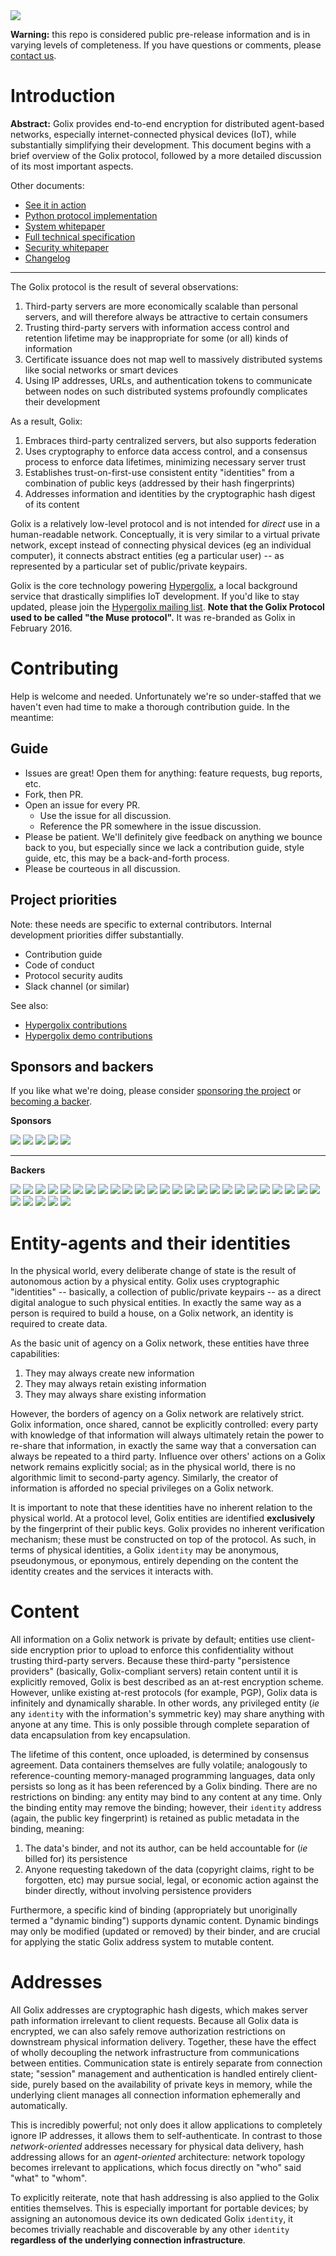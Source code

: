 <img align="center" src="/assets/branding-logo-padded.png">

**Warning:** this repo is considered public pre-release information and is in varying levels of completeness. If you have questions or comments, please [contact us](mailto:badg@muterra.io).

# Introduction

**Abstract:** Golix provides end-to-end encryption for distributed agent-based networks, especially internet-connected physical devices (IoT), while substantially simplifying their development. This document begins with a brief overview of the Golix protocol, followed by a more detailed discussion of its most important aspects.

Other documents:

+ [See it in action](https://github.com/Muterra/py_hypergolix_demos)
+ [Python protocol implementation](https://github.com/Muterra/py_golix)
+ [System whitepaper](whitepaper.md)
+ [Full technical specification](spec.md)
+ [Security whitepaper](security-whitepaper.md)
+ [Changelog](changelog.md)

-----

The Golix protocol is the result of several observations:

1. Third-party servers are more economically scalable than personal servers, and will therefore always be attractive to certain consumers
2. Trusting third-party servers with information access control and retention lifetime may be inappropriate for some (or all) kinds of information
3. Certificate issuance does not map well to massively distributed systems like social networks or smart devices
4. Using IP addresses, URLs, and authentication tokens to communicate between nodes on such distributed systems profoundly complicates their development

As a result, Golix:

1. Embraces third-party centralized servers, but also supports federation
2. Uses cryptography to enforce data access control, and a consensus process to enforce data lifetimes, minimizing necessary server trust
3. Establishes trust-on-first-use consistent entity "identities" from a combination of public keys (addressed by their hash fingerprints)
4. Addresses information and identities by the cryptographic hash digest of its content

Golix is a relatively low-level protocol and is not intended for *direct* use in a human-readable network. Conceptually, it is very similar to a virtual private network, except instead of connecting physical devices (eg an individual computer), it connects abstract entities (eg a particular user) -- as represented by a particular set of public/private keypairs.

Golix is the core technology powering [Hypergolix](https://www.hypergolix.com), a local background service that drastically simplifies IoT development. If you'd like to stay updated, please join the [Hypergolix mailing list](https://www.hypergolix.com/#page-top). **Note that the Golix Protocol used to be called "the Muse protocol".** It was re-branded as Golix in February 2016.

# Contributing

Help is welcome and needed. Unfortunately we're so under-staffed that we haven't even had time to make a thorough contribution guide. In the meantime:

## Guide

+ Issues are great! Open them for anything: feature requests, bug reports, etc. 
+ Fork, then PR.
+ Open an issue for every PR.
  + Use the issue for all discussion.
  + Reference the PR somewhere in the issue discussion.
+ Please be patient. We'll definitely give feedback on anything we bounce back to you, but especially since we lack a contribution guide, style guide, etc, this may be a back-and-forth process.
+ Please be courteous in all discussion.

## Project priorities

Note: these needs are specific to external contributors. Internal development priorities differ substantially.

+ Contribution guide
+ Code of conduct
+ Protocol security audits
+ Slack channel (or similar)

See also:

+ [Hypergolix contributions](https://github.com/Muterra/py_hypergolix#contributing)
+ [Hypergolix demo contributions](https://github.com/Muterra/py_hypergolix_demos#contributing)

## Sponsors and backers

If you like what we're doing, please consider [sponsoring the project](https://opencollective.com/golix#sponsor) or [becoming a backer](https://opencollective.com/golix).

**Sponsors**

  <a href="https://opencollective.com/golix/sponsors/0/website" target="_blank"><img src="https://opencollective.com/golix/sponsors/0/avatar"></a>
  <a href="https://opencollective.com/golix/sponsors/1/website" target="_blank"><img src="https://opencollective.com/golix/sponsors/1/avatar"></a>
  <a href="https://opencollective.com/golix/sponsors/2/website" target="_blank"><img src="https://opencollective.com/golix/sponsors/2/avatar"></a>
  <a href="https://opencollective.com/golix/sponsors/3/website" target="_blank"><img src="https://opencollective.com/golix/sponsors/3/avatar"></a>
  <a href="https://opencollective.com/golix/sponsors/4/website" target="_blank"><img src="https://opencollective.com/golix/sponsors/4/avatar"></a>

-----

**Backers**

  <a href="https://opencollective.com/golix/backers/0/website" target="_blank"><img src="https://opencollective.com/golix/backers/0/avatar"></a>
  <a href="https://opencollective.com/golix/backers/1/website" target="_blank"><img src="https://opencollective.com/golix/backers/1/avatar"></a>
  <a href="https://opencollective.com/golix/backers/2/website" target="_blank"><img src="https://opencollective.com/golix/backers/2/avatar"></a>
  <a href="https://opencollective.com/golix/backers/3/website" target="_blank"><img src="https://opencollective.com/golix/backers/3/avatar"></a>
  <a href="https://opencollective.com/golix/backers/4/website" target="_blank"><img src="https://opencollective.com/golix/backers/4/avatar"></a>
  <a href="https://opencollective.com/golix/backers/5/website" target="_blank"><img src="https://opencollective.com/golix/backers/5/avatar"></a>
  <a href="https://opencollective.com/golix/backers/6/website" target="_blank"><img src="https://opencollective.com/golix/backers/6/avatar"></a>
  <a href="https://opencollective.com/golix/backers/7/website" target="_blank"><img src="https://opencollective.com/golix/backers/7/avatar"></a>
  <a href="https://opencollective.com/golix/backers/8/website" target="_blank"><img src="https://opencollective.com/golix/backers/8/avatar"></a>
  <a href="https://opencollective.com/golix/backers/9/website" target="_blank"><img src="https://opencollective.com/golix/backers/9/avatar"></a>
  <a href="https://opencollective.com/golix/backers/10/website" target="_blank"><img src="https://opencollective.com/golix/backers/10/avatar"></a>
  <a href="https://opencollective.com/golix/backers/11/website" target="_blank"><img src="https://opencollective.com/golix/backers/11/avatar"></a>
  <a href="https://opencollective.com/golix/backers/12/website" target="_blank"><img src="https://opencollective.com/golix/backers/12/avatar"></a>
  <a href="https://opencollective.com/golix/backers/13/website" target="_blank"><img src="https://opencollective.com/golix/backers/13/avatar"></a>
  <a href="https://opencollective.com/golix/backers/14/website" target="_blank"><img src="https://opencollective.com/golix/backers/14/avatar"></a>
  <a href="https://opencollective.com/golix/backers/15/website" target="_blank"><img src="https://opencollective.com/golix/backers/15/avatar"></a>
  <a href="https://opencollective.com/golix/backers/16/website" target="_blank"><img src="https://opencollective.com/golix/backers/16/avatar"></a>
  <a href="https://opencollective.com/golix/backers/17/website" target="_blank"><img src="https://opencollective.com/golix/backers/17/avatar"></a>
  <a href="https://opencollective.com/golix/backers/18/website" target="_blank"><img src="https://opencollective.com/golix/backers/18/avatar"></a>
  <a href="https://opencollective.com/golix/backers/19/website" target="_blank"><img src="https://opencollective.com/golix/backers/19/avatar"></a>
  <a href="https://opencollective.com/golix/backers/20/website" target="_blank"><img src="https://opencollective.com/golix/backers/20/avatar"></a>
  <a href="https://opencollective.com/golix/backers/21/website" target="_blank"><img src="https://opencollective.com/golix/backers/21/avatar"></a>
  <a href="https://opencollective.com/golix/backers/22/website" target="_blank"><img src="https://opencollective.com/golix/backers/22/avatar"></a>
  <a href="https://opencollective.com/golix/backers/23/website" target="_blank"><img src="https://opencollective.com/golix/backers/23/avatar"></a>
  <a href="https://opencollective.com/golix/backers/24/website" target="_blank"><img src="https://opencollective.com/golix/backers/24/avatar"></a>
  <a href="https://opencollective.com/golix/backers/25/website" target="_blank"><img src="https://opencollective.com/golix/backers/25/avatar"></a>
  <a href="https://opencollective.com/golix/backers/26/website" target="_blank"><img src="https://opencollective.com/golix/backers/26/avatar"></a>
  <a href="https://opencollective.com/golix/backers/27/website" target="_blank"><img src="https://opencollective.com/golix/backers/27/avatar"></a>
  <a href="https://opencollective.com/golix/backers/28/website" target="_blank"><img src="https://opencollective.com/golix/backers/28/avatar"></a>
  <a href="https://opencollective.com/golix/backers/29/website" target="_blank"><img src="https://opencollective.com/golix/backers/29/avatar"></a>

# Entity-agents and their identities

In the physical world, every deliberate change of state is the result of autonomous action by a physical entity. Golix uses cryptographic "identities" -- basically, a collection of public/private keypairs -- as a direct digital analogue to such physical entities. In exactly the same way as a person is required to build a house, on a Golix network, an identity is required to create data.

As the basic unit of agency on a Golix network, these entities have three capabilities:

1. They may always create new information
2. They may always retain existing information
3. They may always share existing information

However, the borders of agency on a Golix network are relatively strict. Golix information, once shared, cannot be explicitly controlled: every party with knowledge of that information will always ultimately retain the power to re-share that information, in exactly the same way that a conversation can always be repeated to a third party. Influence over others' actions on a Golix network remains explicitly social; as in the physical world, there is no algorithmic limit to second-party agency. Similarly, the creator of information is afforded no special privileges on a Golix network.

It is important to note that these identities have no inherent relation to the physical world. At a protocol level, Golix entities are identified **exclusively** by the fingerprint of their public keys. Golix provides no inherent verification mechanism; these must be constructed on top of the protocol. As such, in terms of physical identities, a Golix ```identity``` may be anonymous, pseudonymous, or eponymous, entirely depending on the content the identity creates and the services it interacts with.

# Content

All information on a Golix network is private by default; entities use client-side encryption prior to upload to enforce this confidentiality without trusting third-party servers. Because these third-party "persistence providers" (basically, Golix-compliant servers) retain content until it is explicitly removed, Golix is best described as an at-rest encryption scheme. However, unlike existing at-rest protocols (for example, PGP), Golix data is infinitely and dynamically sharable. In other words, any privileged entity (*ie* any ```identity``` with the information's symmetric key) may share anything with anyone at any time. This is only possible through complete separation of data encapsulation from key encapsulation.

The lifetime of this content, once uploaded, is determined by consensus agreement. Data containers themselves are fully volatile; analogously to reference-counting memory-managed programming languages, data only persists so long as it has been referenced by a Golix binding. There are no restrictions on binding: any entity may bind to any content at any time. Only the binding entity may remove the binding; however, their ```identity``` address (again, the public key fingerprint) is retained as public metadata in the binding, meaning:

1. The data's binder, and not its author, can be held accountable for (*ie* billed for) its persistence
2. Anyone requesting takedown of the data (copyright claims, right to be forgotten, etc) may pursue social, legal, or economic action against the binder directly, without involving persistence providers

Furthermore, a specific kind of binding (appropriately but unoriginally termed a "dynamic binding") supports dynamic content. Dynamic bindings may only be modified (updated or removed) by their binder, and are crucial for applying the static Golix address system to mutable content.

# Addresses

All Golix addresses are cryptographic hash digests, which makes server path information irrelevant to client requests. Because all Golix data is encrypted, we can also safely remove authorization restrictions on downstream physical information delivery. Together, these have the effect of wholly decoupling the network infrastructure from communications between entities. Communication state is entirely separate from connection state; "session" management and authentication is handled entirely client-side, purely based on the availability of private keys in memory, while the underlying client manages all connection information ephemerally and automatically.

This is incredibly powerful; not only does it allow applications to completely ignore IP addresses, it allows them to self-authenticate. In contrast to those *network-oriented* addresses necessary for physical data delivery, hash addressing allows for an *agent-oriented* architecture: network topology becomes irrelevant to applications, which focus directly on "who" said "what" to "whom".

To explicitly reiterate, note that hash addressing is also applied to the Golix entities themselves. This is especially important for portable devices; by assigning an autonomous device its own dedicated Golix ```identity```, it becomes trivially reachable and discoverable by any other ```identity``` **regardless of the underlying connection infrastructure**.